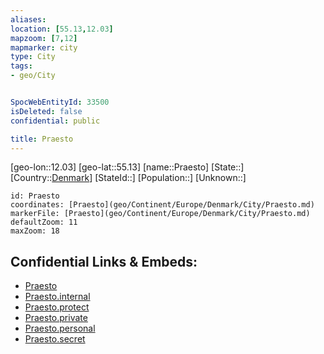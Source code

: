 ```yaml
---
aliases: 
location: [55.13,12.03]
mapzoom: [7,12] 
mapmarker: city 
type: City
tags:
- geo/City


SpocWebEntityId: 33500
isDeleted: false
confidential: public

title: Praesto
---
```

[geo-lon::12.03]
[geo-lat::55.13]
[name::Praesto]
[State::]
[Country::[Denmark](geo/Continent/Europe/Denmark.md)]
[StateId::]
[Population::]
[Unknown::]


```leaflet
id: Praesto
coordinates: [Praesto](geo/Continent/Europe/Denmark/City/Praesto.md)
markerFile: [Praesto](geo/Continent/Europe/Denmark/City/Praesto.md)
defaultZoom: 11 
maxZoom: 18
```


## Confidential Links & Embeds: 
- [Praesto](../../../../../../_public/geo/Continent/Europe/Denmark/City/Praesto.md) 
- [Praesto.internal](../../../../../../_internal/geo/Continent/Europe/Denmark/City/Praesto.internal.md) 
- [Praesto.protect](../../../../../../_protect/geo/Continent/Europe/Denmark/City/Praesto.protect.md) 
- [Praesto.private](../../../../../../_private/geo/Continent/Europe/Denmark/City/Praesto.private.md) 
- [Praesto.personal](../../../../../../_personal/geo/Continent/Europe/Denmark/City/Praesto.personal.md) 
- [Praesto.secret](../../../../../../_secret/geo/Continent/Europe/Denmark/City/Praesto.secret.md) 
